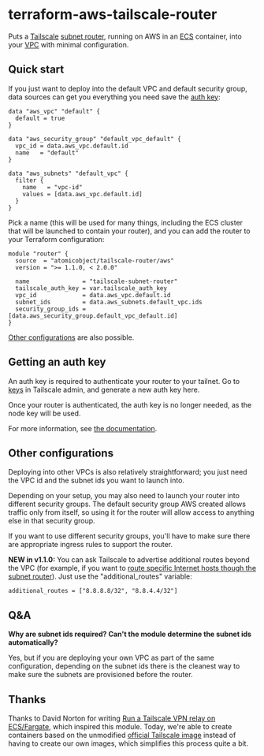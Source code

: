 # terraform-aws-tailscale-router

Puts a [Tailscale](https://tailscale.com/) [subnet router](https://tailscale.com/kb/1019/subnets/), running on AWS in an [ECS](https://aws.amazon.com/ecs/) container, into your [VPC](https://aws.amazon.com/vpc/) with minimal configuration.

## Quick start

If you just want to deploy into the default VPC and default security group, data sources can get you everything you need save the [auth key](#getting-an-auth-key):

```
data "aws_vpc" "default" {
  default = true
}

data "aws_security_group" "default_vpc_default" {
  vpc_id = data.aws_vpc.default.id
  name   = "default"
}

data "aws_subnets" "default_vpc" {
  filter {
    name   = "vpc-id"
    values = [data.aws_vpc.default.id]
  }
}
```

Pick a name (this will be used for many things, including the ECS cluster that will be launched to contain your router), and you can add the router to your Terraform configuration:

```
module "router" {
  source  = "atomicobject/tailscale-router/aws"
  version = ">= 1.1.0, < 2.0.0"

  name               = "tailscale-subnet-router"
  tailscale_auth_key = var.tailscale_auth_key
  vpc_id             = data.aws_vpc.default.id
  subnet_ids         = data.aws_subnets.default_vpc.ids
  security_group_ids = [data.aws_security_group.default_vpc_default.id]
}
```

[Other configurations](#other-configurations) are also possible.

## Getting an auth key

An auth key is required to authenticate your router to your tailnet.  Go to [keys](https://login.tailscale.com/admin/settings/keys) in Tailscale admin, and generate a new auth key here.

Once your router is authenticated, the auth key is no longer needed, as the node key will be used.

For more information, see [the documentation](https://tailscale.com/kb/1085/auth-keys/).

## Other configurations

Deploying into other VPCs is also relatively straightforward; you just need the VPC id and the subnet ids you want to launch into.

Depending on your setup, you may also need to launch your router into different security groups. The default security group AWS created allows traffic only from itself, so using it for the router will allow access to anything else in that security group.

If you want to use different security groups, you'll have to make sure there are appropriate ingress rules to support the router.

**NEW in v1.1.0:** You can ask Tailscale to advertise additional routes beyond the VPC (for example, if you want to [route specific Internet hosts though the subnet router](https://tailscale.com/kb/1059/ip-blocklist-relays/#using-tailscale-to-improve-on-ip-block-lists)). Just use the "additional_routes" variable:

```
additional_routes = ["8.8.8.8/32", "8.8.4.4/32"]
```

## Q&A

**Why are subnet ids required? Can't the module determine the subnet ids automatically?**

Yes, but if you are deploying your own VPC as part of the same configuration, depending on the subnet ids there is the cleanest way to make sure the subnets are provisioned before the router.

## Thanks

Thanks to David Norton for writing [Run a Tailscale VPN relay on ECS/Fargate](https://platformers.dev/log/2022/tailscale-ecs/), which inspired this module. Today, we're able to create containers based on the unmodified [official Tailscale image](https://hub.docker.com/r/tailscale/tailscale) instead of having to create our own images, which simplifies this process quite a bit.
